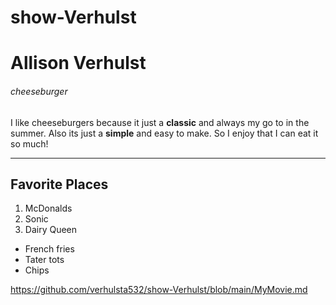 # show-Verhulst
# Allison Verhulst
###### cheeseburger

I like cheeseburgers because it just a **classic** and always my go to in the summer. Also its just a **simple** and easy to make. So I enjoy that I can eat it so much!

---
## Favorite Places
1. McDonalds
2. Sonic
3. Dairy Queen
* French fries
* Tater tots
* Chips

<https://github.com/verhulsta532/show-Verhulst/blob/main/MyMovie.md>